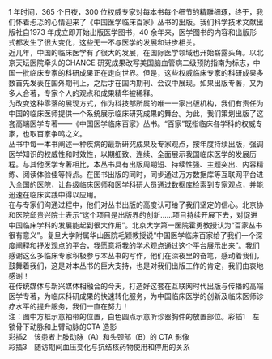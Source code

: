 1 年时间，365 个日夜，300 位权威专家对每本书每个细节的精雕细琢，终于，我们怀着忐忑的心情迎来了《中国医学临床百家》丛书的出版。我们科学技术文献出版社自1973 年成立即开始出版医学图书，40 余年来，医学图书的内容和出版形式都发生了很大变化，这些无一不与医学的发展和进步相关。  
近几年，中国的临床医学有了很大的发展，在国际医学领域也开始崭露头角。以北京天坛医院牵头的CHANCE 研究成果改写美国脑血管病二级预防指南为标志，中国一批临床专家的科研成果正在走向世界。但是，这些权威临床专家的科研成果多数首先发表在国外期刊上，之后才在国内期刊、会议中展现。如果出版专著，又为多人合著，专家个人的观点和成果精华被稀释。  
为改变这种零落的展现方式，作为科技部所属的唯一一家出版机构，我们有责任为中国的临床医师提供一个系统展示临床研究成果的舞台。为此，我们策划出版了这套高端医学专著——《中国医学临床百家》丛书。“百家”既指临床各学科的权威专家，也取百家争鸣之义。  
丛书中每一本书阐述一种疾病的最新研究成果及专家观点，按年度持续出版，强调医学知识的权威性和时效性，以期细致、连续、全面展示我国临床医学的发展历程。与其他医学专著相比，本丛书具有出版周期短、持续性强、主题突出、内容精练、阅读体验佳等特点。在图书出版的同时，同步通过万方数据库等互联网平台进入全国的医院，让各级临床医师和医学科研人员通过数据库检索到专家观点，并能迅速在临床实践中得以应用。  
在与专家们沟通过程中，他们对丛书出版的高度认可给了我们坚定的信心。北京协和医院邱贵兴院士表示“这个项目是出版界的创新……项目持续开展下去，对促进中国临床学科的发展能起到很大作用”。北京大学第一医院霍勇教授认为“百家丛书很有意义”。复旦大学附属华山医院毛颖教授说“中国医学临床百家给了我们一个深度阐释和抒发观点的平台，我愿意将我的学术观点通过这个平台展示出来”。我们感谢这么多临床专家积极参与本丛书的写作，他们在深夜里的奋笔，感动着我们，鼓舞着我们，这是对本丛书的巨大支持，也是对我们出版工作的肯定，我们由衷地感谢！  
在传统媒体与新兴媒体相融合的今天，打造好这套在互联网时代出版与传播的高端医学专著，为临床科研成果的快速转化服务，为中国临床医学的创新及临床医师诊疗水平的提升服务，我们一直在努力！  
注：图中方框示意袖带的位置，白色圆点示意听诊器胸件的放置部位。彩插1　左锁骨下动脉和上臂动脉的CTA 造影  
彩插2　该患者上肢动脉（A）和头颈部（B）的 CTA 影像  
彩插3　随访期间血压变化与抗结核药物使用和停用的关系  
